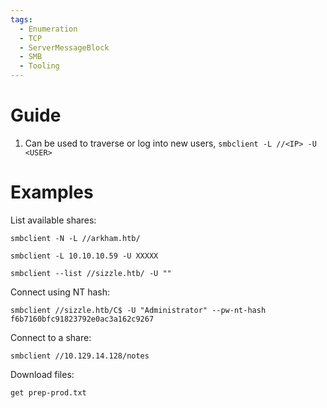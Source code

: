 ```yaml
---
tags:
  - Enumeration
  - TCP
  - ServerMessageBlock
  - SMB
  - Tooling
---
```


# Guide

1. Can be used to traverse or log into new users, `smbclient -L //<IP> -U <USER>`
# Examples

List available shares:

```
smbclient -N -L //arkham.htb/
```

```
smbclient -L 10.10.10.59 -U XXXXX
```

```
smbclient --list //sizzle.htb/ -U ""
```

Connect using NT hash:

```
smbclient //sizzle.htb/C$ -U "Administrator" --pw-nt-hash f6b7160bfc91823792e0ac3a162c9267
```

Connect to a share:

```shell-session
smbclient //10.129.14.128/notes
```

Download files:

```shell-session
get prep-prod.txt 
```

